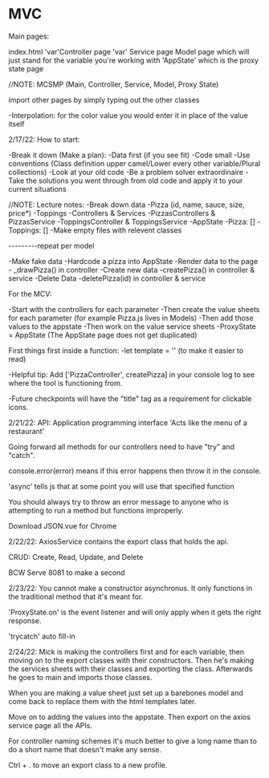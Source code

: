# MVC

Main pages:

index.html
'var'Controller page
'var' Service page
Model page which will just stand for the variable you're working with
'AppState' which is the proxy state page

//NOTE: MCSMP (Main, Controller, Service, Model, Proxy State)


import other pages by simply typing out the other classes

-Interpolation: for the color value you would enter it in place of the value itself

2/17/22: How to start:

-Break it down (Make a plan):
-Data first (if you see fit)
-Code small
-Use conventions (Class definition upper camel/Lower every other variable/Plural collections)
-Look at your old code 
-Be a problem solver extraordinaire
-Take the solutions you went through from old code and apply it to your current situations



//NOTE: Lecture notes:
-Break down data
    -Pizza (id, name, sauce, size, price*)
    -Toppings
-Controllers & Services
    -PizzasControllers & PizzasService 
    -ToppingsController & ToppingsService
-AppState
    -Pizza: []
    -Toppings: []
-Make empty files with relevent classes

---------repeat per model

-Make fake data
    -Hardcode a pizza into AppState
-Render data to the page
    - _drawPizza() in controller
-Create new data
    -createPizza() in controller & service
-Delete Data
    -deletePizza(id) in controller & service


For the MCV:

-Start with the controllers for each parameter
-Then create the value sheets for each parameter (for example Pizza.js lives in Models)
-Then add those values to the appstate
-Then work on the value service sheets
-ProxyState = AppState (The AppState page does not get duplicated)

First things first inside a function:
-let template = '' (to make it easier to read)

-Helpful tip: Add ['PizzaController', createPizza] in your console log to see where the tool is functioning from. 

-Future checkpoints will have the "title" tag as a requirement for clickable icons.

2/21/22:
API: Application programming interface
'Acts like the menu of a restaurant'

Going forward all methods for our controllers need to have "try" and "catch". 

console.error(error) means if this error happens then throw it in the console. 

'async' tells js that at some point you will use that specified function

You should always try to throw an error message to anyone who is attempting to run a method but functions improperly. 

Download JSON.vue for Chrome 


2/22/22:
AxiosService contains the export class that holds the api. 

CRUD: Create, Read, Update, and Delete

BCW Serve 8081 to make a second 

2/23/22:
You cannot make a constructor asynchronus. It only functions in the traditional method that it's meant for. 

'ProxyState.on' is the event listener and will only apply when it gets the right response. 

'trycatch' auto fill-in

2/24/22:
Mick is making the controllers first and for each variable, then moving on to the export classes with their constructors. Then he's making the services sheets with their classes and exporting the class. Afterwards he goes to main and imports those classes. 

When you are making a value sheet just set up a barebones model and come back to replace them with the html templates later. 

Move on to adding the values into the appstate. Then export on the axios service page all the APIs.

For controller naming schemes it's much better to give a long name than to do a short name that doesn't make any sense. 

Ctrl + . to move an export class to a new profile. 
